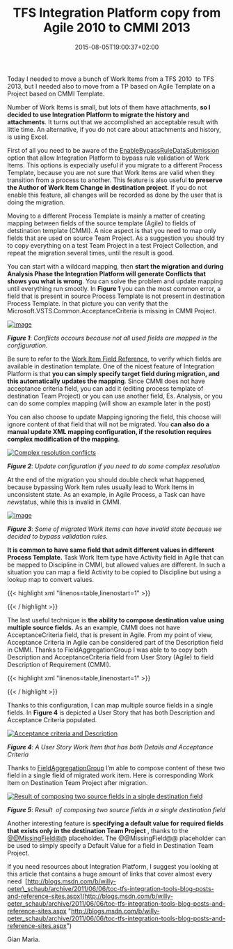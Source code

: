 ﻿---
title: "TFS Integration Platform copy from Agile 2010 to CMMI 2013"
description: ""
date: 2015-08-05T19:00:37+02:00
draft: false
tags: [Team Foundation Server]
categories: [Tfs]
---
Today I needed to move a bunch of Work Items from a TFS 2010  to TFS 2013, but I needed also to move from a TP based on Agile Template on a Project based on CMMI Template.

Number of Work Items is small, but lots of them have attachments,  **so I decided to use Integration Platform to migrate the history and attachments**. It turns out that we accomplished an acceptable result with little time. An alternative, if you do not care about attachments and history, is using Excel.

First of all you need to be aware of the [EnableBypassRuleDataSubmission](http://blogs.msdn.com/b/willy-peter_schaub/archive/2009/11/10/tfs-integration-platform-what-is-the-enablebypassruledatasubmission-in-the-configuration-file-question-answer-7.aspx "http://blogs.msdn.com/b/willy-peter_schaub/archive/2009/11/10/tfs-integration-platform-what-is-the-enablebypassruledatasubmission-in-the-configuration-file-question-answer-7.aspx") option that allow Integration Platform to bypass rule validation of Work Items. This options is expecially useful if you migrate to a different Process Template, because you are not sure that Work Items are valid when they transition from a process to another. This feature is also useful  **to preserve the Author of Work Item Change in destination project**. If you do not enable this feature, all changes will be recorded as done by the user that is doing the migration.

Moving to a different Process Template is mainly a matter of creating mapping between fields of the source template (Agile) to fields of detstination template (CMMI). A nice aspect is that you need to map only fields that are used on source Team Project. As a suggestion you should try to copy everything on a test Team Project in a test Project Collection, and repeat the migration several times, until the result is good.

You can start with a wildcard mapping, then  **start the migration and during Analysis Phase the Integration Platform will generate Conflicts that shows you what is wrong**. You can solve the problem and update mapping until everything run smootly. In  **Figure 1** you can the most common error, a field that is present in source Process Template is not present in destination Process Template. In that picture you can verify that the Microsoft.VSTS.Common.AcceptanceCriteria is missing in CMMI Project.

[![image](https://www.codewrecks.com/blog/wp-content/uploads/2015/08/image_thumb2.png "image")](https://www.codewrecks.com/blog/wp-content/uploads/2015/08/image2.png)

 ***Figure 1***: *Conflicts occours because not all used fields are mapped in the configuration.*

Be sure to refer to the [Work Item Field Reference](https://msdn.microsoft.com/en-us/library/ms194971.aspx), to verify which fields are available in destination template. One of the nicest feature of Integration Platform is that  **you can simply specify target field during migration, and this automatically updates the mapping**. Since CMMI does not have acceptance criteria field, you can add it (editing process template of destination Team Project) or you can use another field, Es. Analysis, or you can do some complex mapping (will show an example later in the post)

You can also choose to update Mapping ignoring the field, this choose will ignore content of that field that will not be migrated. You  **can also do a manual update XML mapping configuration, if the resolution requires complex modification of the mapping**.

[![Complex resolution conflicts](https://www.codewrecks.com/blog/wp-content/uploads/2015/08/image_thumb3.png "To resolve complex conflict you can also edit XML mapping configuration")](https://www.codewrecks.com/blog/wp-content/uploads/2015/08/image3.png)

 ***Figure 2***: *Update configuration if you need to do some complex resolution*

At the end of the migration you should double check what happened, because bypassing Work Item rules usually lead to Work Items in unconsistent state. As an example, in Agile Process, a Task can have *new*status, while this is invalid in CMMI.

[![image](https://www.codewrecks.com/blog/wp-content/uploads/2015/08/image_thumb4.png "image")](https://www.codewrecks.com/blog/wp-content/uploads/2015/08/image4.png)

 ***Figure 3***: *Some of migrated Work Items can have invalid state because we decided to bypass validation rules.*

 **It is common to have same field that admit different values in different Process Template.** Task Work Item type have Activity field in Agile that can be mapped to Discipline in CMMI, but allowed values are different. In such a situation you can map a field Activity to be copied to Discipline but using a lookup map to convert values.

{{< highlight xml "linenos=table,linenostart=1" >}}


<MappedField 
    LeftName="Microsoft.VSTS.Common.Activity"
     RightName="Microsoft.VSTS.Common.Discipline" 
   MapFromSide="Left" 
    valueMap="ActivityMap" />
<ValueMap name="ActivityMap">
    <Value LeftValue="Deployment" RightValue="Development">
        <When />
    </Value>
    <Value LeftValue="Design" RightValue="User Experience">
        <When />
    </Value>
    <Value LeftValue="Development" RightValue="Development">
        <When />
    </Value>
    <Value LeftValue="Documentation" RightValue="Analysis">
        <When />
    </Value>
    <Value LeftValue="Requirements" RightValue="Analysis">
        <When />
    </Value>
    <Value LeftValue="Testing" RightValue="Test">
        <When />
    </Value>
</ValueMap>

{{< / highlight >}}

The last useful technique is  **the ability to compose destination value using multiple source fields.** As an example, CMMI does not have AcceptanceCriteria field, that is present in Agile. From my point of view, Acceptance Criteria in Agile can be considered part of the Description field in CMMI. Thanks to FieldAggregationGroup I was able to to copy both Description and AcceptanceCriteria field from User Story (Agile) to field Description of Requirement (CMMI).

{{< highlight xml "linenos=table,linenostart=1" >}}


<FieldsAggregationGroup MapFromSide="Left" TargetFieldName="System.Description" Format="Description:{0} AcceptanceCriteria:{1}">
<SourceField Index="0" SourceFieldName="System.Description" />
<SourceField Index="1" SourceFieldName="Microsoft.VSTS.Common.AcceptanceCriteria" />
</FieldsAggregationGroup>
{{< / highlight >}}

Thanks to this configuration, I can map multiple source fields in a single fields. In  **Figure 4** is depicted a User Story that has both Description and Acceptance Criteria populated.

[![Acceptance criteria and Description](https://www.codewrecks.com/blog/wp-content/uploads/2015/08/SNAGHTML8d5b8f_thumb.png "A User Story Work Item that has both Details and Acceptance Criteria")](https://www.codewrecks.com/blog/wp-content/uploads/2015/08/SNAGHTML8d5b8f.png)

 ***Figure 4***: *A User Story Work Item that has both Details and Acceptance Criteria*

Thanks to [FieldAggregationGroup](http://blogs.msdn.com/b/willy-peter_schaub/archive/2010/01/06/tfs-integration-platform-aggregated-fields-question-answer-17.aspx) I’m able to compose content of these two field in a single field of migrated work item. Here is corresponding Work Item on Destination Team Project after migration.

[![Result  of composing two source fields in a single destination field](https://www.codewrecks.com/blog/wp-content/uploads/2015/08/image_thumb5.png "Both Description and AcceptanceCriteria were moved from source Work Item into the Description Field of Requirements work item")](https://www.codewrecks.com/blog/wp-content/uploads/2015/08/image5.png)

 ***Figure 5***: *Result  of composing two source fields in a single destination field*

Another interesting feature is  **specifying a default value for required fields that exists only in the destination Team Project** , thanks to the [@@MissingField@@](http://blogs.msdn.com/b/willy-peter_schaub/archive/2010/01/05/tfs-integration-platform-missingfield-question-answer-16.aspx) placeholder. The @@MissingField@@ placeholder can be used to simply specify a Default Value for a field in Destination Team Project.

If you need resources about Integration Platform, I suggest you looking at this article that contains a huge amount of links that cover almost every need  [http://blogs.msdn.com/b/willy-peter\_schaub/archive/2011/06/06/toc-tfs-integration-tools-blog-posts-and-reference-sites.aspx](http://blogs.msdn.com/b/willy-peter_schaub/archive/2011/06/06/toc-tfs-integration-tools-blog-posts-and-reference-sites.aspx "http://blogs.msdn.com/b/willy-peter_schaub/archive/2011/06/06/toc-tfs-integration-tools-blog-posts-and-reference-sites.aspx")

Gian Maria.
